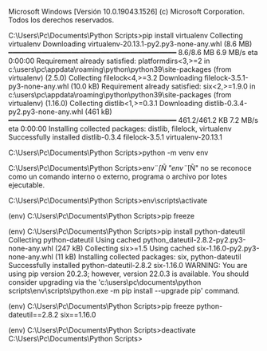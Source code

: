 Microsoft Windows [Versión 10.0.19043.1526]
(c) Microsoft Corporation. Todos los derechos reservados.

C:\Users\Pc\Documents\Python Scripts>pip install virtualenv
Collecting virtualenv
  Downloading virtualenv-20.13.1-py2.py3-none-any.whl (8.6 MB)
     ━━━━━━━━━━━━━━━━━━━━━━━━━━━━━━━━━━━━━━━━ 8.6/8.6 MB 6.9 MB/s eta 0:00:00
Requirement already satisfied: platformdirs<3,>=2 in c:\users\pc\appdata\roaming\python\python39\site-packages (from virtualenv) (2.5.0)
Collecting filelock<4,>=3.2
  Downloading filelock-3.5.1-py3-none-any.whl (10.0 kB)
Requirement already satisfied: six<2,>=1.9.0 in c:\users\pc\appdata\roaming\python\python39\site-packages (from virtualenv) (1.16.0)
Collecting distlib<1,>=0.3.1
  Downloading distlib-0.3.4-py2.py3-none-any.whl (461 kB)
     ━━━━━━━━━━━━━━━━━━━━━━━━━━━━━━━━━━━━━━━━ 461.2/461.2 KB 7.2 MB/s eta 0:00:00
Installing collected packages: distlib, filelock, virtualenv
Successfully installed distlib-0.3.4 filelock-3.5.1 virtualenv-20.13.1

C:\Users\Pc\Documents\Python Scripts>python -m venv env

C:\Users\Pc\Documents\Python Scripts>env¨*[Ñ
"env¨*[Ñ" no se reconoce como un comando interno o externo,
programa o archivo por lotes ejecutable.

C:\Users\Pc\Documents\Python Scripts>env\scripts\activate

(env) C:\Users\Pc\Documents\Python Scripts>pip freeze

(env) C:\Users\Pc\Documents\Python Scripts>pip install python-dateutil
Collecting python-dateutil
  Using cached python_dateutil-2.8.2-py2.py3-none-any.whl (247 kB)
Collecting six>=1.5
  Using cached six-1.16.0-py2.py3-none-any.whl (11 kB)
Installing collected packages: six, python-dateutil
Successfully installed python-dateutil-2.8.2 six-1.16.0
WARNING: You are using pip version 20.2.3; however, version 22.0.3 is available.
You should consider upgrading via the 'c:\users\pc\documents\python scripts\env\scripts\python.exe -m pip install --upgrade pip' command.

(env) C:\Users\Pc\Documents\Python Scripts>pip freeze
python-dateutil==2.8.2
six==1.16.0

(env) C:\Users\Pc\Documents\Python Scripts>deactivate
C:\Users\Pc\Documents\Python Scripts>